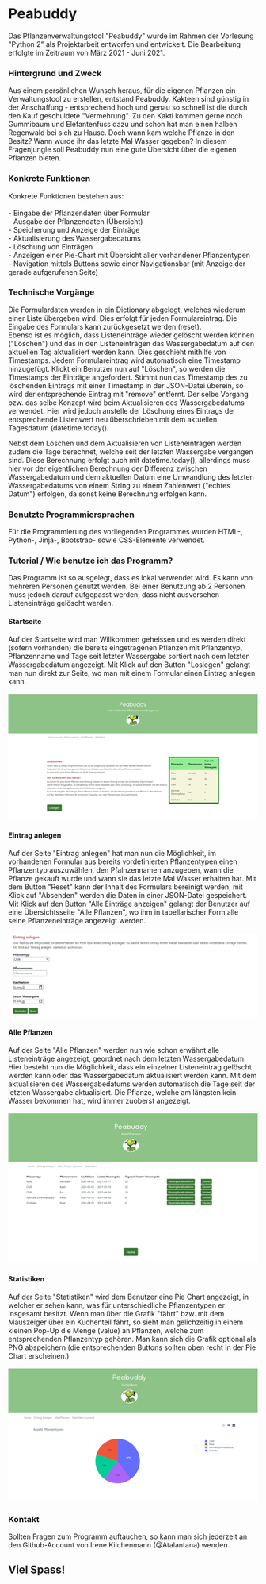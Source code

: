 
<h1>Peabuddy</h1>

<p>Das Pflanzenverwaltungstool "Peabuddy" wurde im Rahmen der Vorlesung "Python 2" als Projektarbeit entworfen und entwickelt. Die Bearbeitung erfolgte im Zeitraum von März 2021 - Juni 2021.</p>


<h3>Hintergrund und Zweck</h2>

<p>Aus einem persönlichen Wunsch heraus, für die eigenen Pflanzen ein Verwaltungstool zu erstellen, entstand Peabuddy. Kakteen sind günstig in der Anschaffung - entsprechend hoch und genau so schnell ist die durch den Kauf geschuldete "Vermehrung". Zu den Kakti kommen gerne noch Gummibaum und Elefantenfuss dazu und schon hat man einen halben Regenwald bei sich zu Hause. Doch wann kam welche Pflanze in den Besitz? Wann wurde ihr das letzte Mal Wasser gegeben? In diesem Fragenjungle soll Peabuddy nun eine gute Übersicht über die eigenen Pflanzen bieten.</p>

<h3>Konkrete Funktionen</h3>

<p>Konkrete Funktionen bestehen aus: <br><br>
  - Eingabe der Pflanzendaten über Formular <br>
  - Ausgabe der Pflanzendaten (Übersicht) <br>
  - Speicherung und Anzeige der Einträge <br>
  - Aktualisierung des Wassergabedatums <br>
  - Löschung von Einträgen <br>
  - Anzeigen einer Pie-Chart mit Übersicht aller vorhandener Pflanzentypen <br>
  - Navigation mittels Buttons sowie einer Navigationsbar (mit Anzeige der gerade aufgerufenen Seite)
</p>

<h3>Technische Vorgänge</h3>

<p> Die Formulardaten werden in ein Dictionary abgelegt, welches wiederum einer Liste übergeben wird. Dies erfolgt für jeden Formulareintrag. Die Eingabe des Formulars kann zurückgesetzt werden (reset). <br>
Ebenso ist es möglich, dass Listeneinträge wieder gelöscht werden können ("Löschen") und das in den Listeneinträgen das Wassergabedatum auf den aktuellen Tag aktualisiert werden kann. Dies geschieht mithilfe von Timestamps.  Jedem Formulareintrag wird automatisch eine Timestamp hinzugefügt. Klickt ein Benutzer nun auf "Löschen", so werden die Timestamps der Einträge angefordert. Stimmt nun das Timestamp des zu löschenden Eintrags mit einer Timestamp in der JSON-Datei überein, so wird der entsprechende Eintrag mit "remove" entfernt. Der selbe Vorgang bzw. das selbe Konzept wird beim Aktualisieren des Wassergabedatums verwendet. Hier wird jedoch anstelle der Löschung eines Eintrags der entsprechende Listenwert neu überschrieben mit dem aktuellen Tagesdatum (datetime.today(). <br>

Nebst dem Löschen und dem Aktualisieren von Listeneinträgen werden zudem die Tage berechnet, welche seit der letzten Wassergabe vergangen sind. Diese Berechnung erfolgt auch mit datetime.today(), allerdings muss hier vor der eigentlichen Berechnung der Differenz zwischen Wassergabedatum und dem aktuellen Datum eine Umwandlung des letzten Wassergabedatums von einem String zu einem Zahlenwert ("echtes Datum") erfolgen, da sonst keine Berechnung erfolgen kann.  
</p>

<h3> Benutzte Programmiersprachen </h3>
Für die Programmierung des vorliegenden Programmes wurden HTML-, Python-, Jinja-, Bootstrap- sowie CSS-Elemente verwendet.

<h3>Tutorial / Wie benutze ich das Programm?</h3>
<p>
Das Programm ist so ausgelegt, dass es lokal verwendet wird. Es kann von mehreren Personen genutzt werden. Bei einer Benutzung ab 2 Personen muss jedoch darauf aufgepasst werden, dass nicht ausversehen Listeneinträge gelöscht werden.

<h4>Startseite</h4>
<p>Auf der Startseite wird man Willkommen geheissen und es werden direkt (sofern vorhanden) die bereits eingetragenen Pflanzen mit Pflanzentyp, Pflanzenname und Tage seit letzter Wassergabe sortiert nach dem letzten Wassergabedatum angezeigt. Mit Klick auf den Button "Loslegen" gelangt man nun direkt zur Seite, wo man mit einem Formular einen Eintrag anlegen kann. <br><br>
<img src="static/Startseite.png" alt="Startseite">

<h4>Eintrag anlegen</h4>
Auf der Seite "Eintrag anlegen" hat man nun die Möglichkeit, im vorhandenen Formular aus bereits vordefinierten Pflanzentypen einen Pflanzentyp auszuwählen, den Pfalnzennamen anzugeben, wann die Pflanze gekauft wurde und wann sie das letzte Mal Wasser erhalten hat. Mit dem Button "Reset" kann der Inhalt des Formulars bereinigt werden, mit Klick auf "Absenden" werden die Daten in einer JSON-Datei gespeichert.
Mit Klick auf den Button "Alle Einträge anzeigen" gelangt der Benutzer auf eine Übersichtsseite "Alle Pflanzen", wo ihm in tabellarischer Form alle seine Pflanzeneinträge angezeigt werden. <br><br>
<img src="static/EintragAnlegen.png" alt="Eintrag anlegen">

<h4>Alle Pflanzen</h4>
Auf der Seite "Alle Pflanzen" werden nun wie schon erwähnt alle Listeneinträge angezeigt, geordnet nach dem letzten Wassergabedatum. Hier besteht nun die Möglichkeit, dass ein einzelner Listeneintrag gelöscht werden kann oder das Wassergabedatum aktualisiert werden kann. Mit dem aktualisieren des Wassergabedatums werden automatisch die Tage seit der letzten Wassergabe aktualisiert. Die Pflanze, welche am längsten kein Wasser bekommen hat, wird immer zuoberst angezeigt.<br><br>
<img src="static/AllePflanzen.png" alt="AllePflanzen">

<h4>Statistiken</h4>
Auf der Seite "Statistiken" wird dem Benutzer eine Pie Chart angezeigt, in welcher er sehen kann, was für unterschiedliche Pflanzentypen er insgesamt besitzt. Wenn man über die Grafik "fährt" bzw. mit dem Mauszeiger über ein Kuchenteil fährt, so sieht man gelichzeitig in einem kleinen Pop-Up die Menge (value) an Pflanzen, welche zum entsprechenden Pflanzentyp gehören. Man kann sich die Grafik optional als PNG abspeichern (die entsprechenden Buttons sollten oben recht in der Pie Chart erscheinen.) <br><br>
<img src="static/Statistik.png" alt="Statistik">

</p>


<h3>Kontakt</h3>
Sollten Fragen zum Programm auftauchen, so kann man sich jederzeit an den Github-Account von Irene Kilchenmann (@Atalantana) wenden. 
<br>
<h2>Viel Spass!</h2>